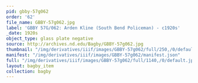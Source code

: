 ```yaml
---
pid: gbby-57g062
order: '62'
file_name: GBBY-57g062.jpg
label: 'GBBY 57G/062: Arden Kline (South Bend Policeman) - c1920s'
_date: 1920s
object_type: glass plate negative
source: http://archives.nd.edu/Bagby/GBBY-57g062.jpg
thumbnail: "/img/derivatives/iiif/images/GBBY-57g062/full/250,/0/default.jpg"
manifest: "/img/derivatives/iiif/images/GBBY-57g062/manifest.json"
full: "/img/derivatives/iiif/images/GBBY-57g062/full/1140,/0/default.jpg"
layout: bagby_item
collection: bagby
---
```

